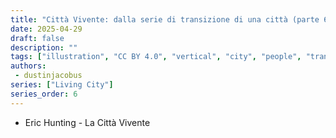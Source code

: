 ```yaml
---
title: "Città Vivente: dalla serie di transizione di una città (parte 6)"
date: 2025-04-29
draft: false
description: ""
tags: ["illustration", "CC BY 4.0", "vertical", "city", "people", "transport", "river"]
authors:
 - dustinjacobus
series: ["Living City"]
series_order: 6
---
```


- Eric Hunting - La Città Vivente
